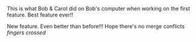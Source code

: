 This is what Bob & Carol did on Bob's computer when working on the first feature. Best feature ever!!

New feature. Even better than before!!! Hope there's no merge conflicts *fingers crossed*